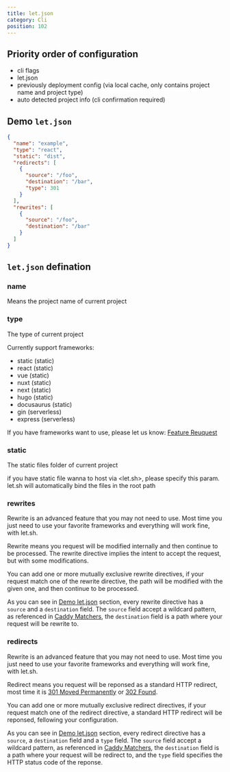 ```yaml
---
title: let.json
category: Cli
position: 102
---
```


## Priority order of configuration

- cli flags
- let.json
- previously deployment config (via local cache, only contains project name and project type)
- auto detected project info (cli confirmation required)

## Demo `let.json`

```json
{
  "name": "example",
  "type": "react",
  "static": "dist",
  "redirects": [
    {
      "source": "/foo",
      "destination": "/bar",
      "type": 301
    }
  ],
  "rewrites": [
    {
      "source": "/foo",
      "destination": "/bar"
    }
  ]
}
```

## `let.json` defination

### name

Means the project name of current project

### type

The type of current project

Currently support frameworks:

- static (static)
- react (static)
- vue (static)
- nuxt (static)
- next (static)
- hugo (static)
- docusaurus (static)
- gin (serverless)
- express (serverless)

If you have frameworks want to use, please let us know: [Feature Reuquest](https://letapp.kampsite.co/)

### static

The static files folder of current project

if you have static file wanna to host via <let.sh>, please specify this param.
let.sh will automatically bind the files in the root path

### rewrites

<alert type="warning">
Rewrite is an advanced feature that you may not need to use.
Most time you just need to use your favorite frameworks
and everything will work fine, with let.sh.
</alert>

Rewrite means you request will be modified internally
and then continue to be processed.
The rewrite directive implies the intent to accept the request,
but with some modifications.

You can add one or more mutually exclusive rewrite directives,
if your request match one of the rewrite directive,
the path will be modified with the given one, and then continue to be processed.

As you can see in [Demo let.json](/cli/let.json#demo-letjson) section,
every rewrite directive has a `source` and a `destination` field.
The `source` field accept a wildcard pattern, as referenced in [Caddy Matchers](https://caddyserver.com/docs/caddyfile/matchers),
the `destination` field is a path where your request will be rewrite to.

### redirects

<alert type="warning">
Rewrite is an advanced feature that you may not need to use.
Most time you just need to use your favorite frameworks
and everything will work fine, with let.sh.
</alert>

Redirect means you request will be reponsed as a standard HTTP redirect,
most time it is [301 Moved Permanently](https://developer.mozilla.org/zh-CN/docs/Web/HTTP/Status/301)
or [302 Found](https://developer.mozilla.org/zh-CN/docs/Web/HTTP/Status/302).

You can add one or more mutually exclusive redirect directives,
if your request match one of the redirect directive,
a standard HTTP redirect will be reponsed, fellowing your configuration.

As you can see in [Demo let.json](/cli/let.json#demo-letjson) section,
every redirect directive has a `source`, a `destination` field and a `type` field.
The `source` field accept a wildcard pattern, as referenced in [Caddy Matchers](https://caddyserver.com/docs/caddyfile/matchers),
the `destination` field is a path where your request will be redirect to,
and the `type` field specifies the HTTP status code of the reponse.
